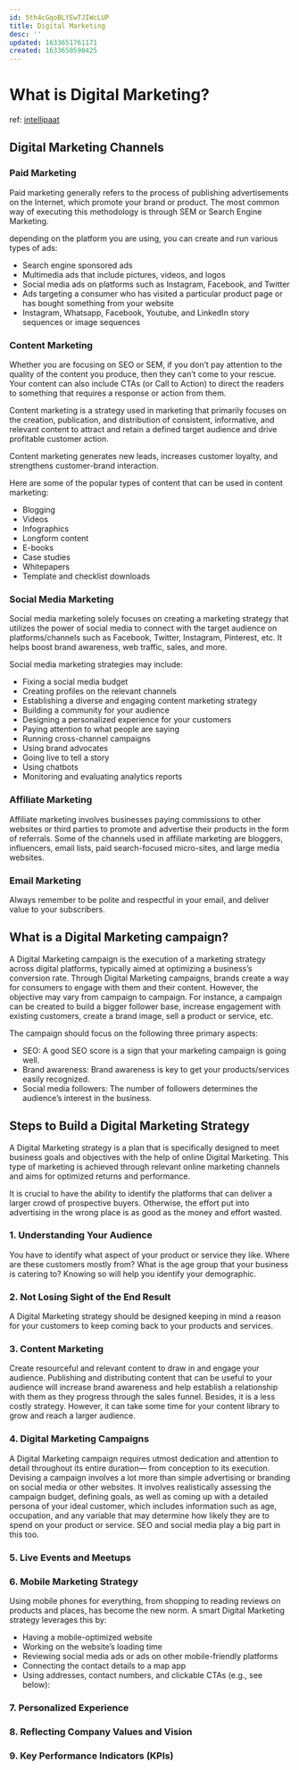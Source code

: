 ```yaml
---
id: 5th4cGqoBLYEwTJIWcLUP
title: Digital Marketing
desc: ''
updated: 1633651761171
created: 1633650590425
---
```

# What is Digital Marketing?

ref: [intellipaat](https://intellipaat.com/blog/digital-marketing-tutorial/)

## Digital Marketing Channels 

### Paid Marketing
Paid marketing generally refers to the process of publishing advertisements on the Internet, which promote your brand or product. The most common way of executing this methodology is through SEM or Search Engine Marketing. 

depending on the platform you are using, you can create and run various types of ads:
- Search engine sponsored ads
- Multimedia ads that include pictures, videos, and logos
- Social media ads on platforms such as Instagram, Facebook, and Twitter
- Ads targeting a consumer who has visited a particular product page or has bought something from your website
- Instagram, Whatsapp, Facebook, Youtube, and LinkedIn story sequences or image sequences

### Content Marketing
Whether you are focusing on SEO or SEM, if you don’t pay attention to the quality of the content you produce, then they can’t come to your rescue. Your content can also include CTAs (or Call to Action) to direct the readers to something that requires a response or action from them.

Content marketing is a strategy used in marketing that primarily focuses on the creation, publication, and distribution of consistent, informative, and relevant content to attract and retain a defined target audience and drive profitable customer action.

Content marketing generates new leads, increases customer loyalty, and strengthens customer-brand interaction. 

Here are some of the popular types of content that can be used in content marketing:

- Blogging
- Videos
- Infographics
- Longform content
- E-books
- Case studies
- Whitepapers
- Template and checklist downloads

### Social Media Marketing
Social media marketing solely focuses on creating a marketing strategy that utilizes the power of social media to connect with the target audience on platforms/channels such as Facebook, Twitter, Instagram, Pinterest, etc. It helps boost brand awareness, web traffic, sales, and more.

Social media marketing strategies may include:
- Fixing a social media budget
- Creating profiles on the relevant channels
- Establishing a diverse and engaging content marketing strategy
- Building a community for your audience
- Designing a personalized experience for your customers
- Paying attention to what people are saying
- Running cross-channel campaigns
- Using brand advocates
- Going live to tell a story
- Using chatbots
- Monitoring and evaluating analytics reports

### Affiliate Marketing
Affiliate marketing involves businesses paying commissions to other websites or third parties to promote and advertise their products in the form of referrals. Some of the channels used in affiliate marketing are bloggers, influencers, email lists, paid search-focused micro-sites, and large media websites. 

### Email Marketing 
Always remember to be polite and respectful in your email, and deliver value to your subscribers.

## What is a Digital Marketing campaign?
A Digital Marketing campaign is the execution of a marketing strategy across digital platforms, typically aimed at optimizing a business’s conversion rate. Through Digital Marketing campaigns, brands create a way for consumers to engage with them and their content. However, the objective may vary from campaign to campaign. For instance, a campaign can be created to build a bigger follower base, increase engagement with existing customers, create a brand image, sell a product or service, etc.

The campaign should focus on the following three primary aspects:
- SEO: A good SEO score is a sign that your marketing campaign is going well.
- Brand awareness: Brand awareness is key to get your products/services easily recognized.
- Social media followers: The number of followers determines the audience’s interest in the business.

## Steps to Build a Digital Marketing Strategy
A Digital Marketing strategy is a plan that is specifically designed to meet business goals and objectives with the help of online Digital Marketing. This type of marketing is achieved through relevant online marketing channels and aims for optimized returns and performance. 

It is crucial to have the ability to identify the platforms that can deliver a larger crowd of prospective buyers. Otherwise, the effort put into advertising in the wrong place is as good as the money and effort wasted. 

### 1. Understanding Your Audience

You have to identify what aspect of your product or service they like. Where are these customers mostly from? What is the age group that your business is catering to? Knowing so will help you identify your demographic.

### 2. Not Losing Sight of the End Result

A Digital Marketing strategy should be designed keeping in mind a reason for your customers to keep coming back to your products and services. 

### 3. Content Marketing

Create resourceful and relevant content to draw in and engage your audience. Publishing and distributing content that can be useful to your audience will increase brand awareness and help establish a relationship with them as they progress through the sales funnel. Besides, it is a less costly strategy. However, it can take some time for your content library to grow and reach a larger audience.

### 4. Digital Marketing Campaigns

A Digital Marketing campaign requires utmost dedication and attention to detail throughout its entire duration— from conception to its execution. Devising a campaign involves a lot more than simple advertising or branding on social media or other websites. It involves realistically assessing the campaign budget, defining goals, as well as coming up with a detailed persona of your ideal customer, which includes information such as age, occupation, and any variable that may determine how likely they are to spend on your product or service. SEO and social media play a big part in this too.

### 5. Live Events and Meetups

### 6. Mobile Marketing Strategy

Using mobile phones for everything, from shopping to reading reviews on products and places, has become the new norm. A smart Digital Marketing strategy leverages this by:
- Having a mobile-optimized website 
- Working on the website’s loading time
- Reviewing social media ads or ads on other mobile-friendly platforms
- Connecting the contact details to a map app
- Using addresses, contact numbers, and clickable CTAs (e.g., see below):

### 7. Personalized Experience

### 8. Reflecting Company Values and Vision

### 9. Key Performance Indicators (KPIs)
